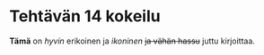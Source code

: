 # Tehtävän 14 kokeilu

**Tämä** on _hyvin_ erikoinen ja _ikoninen_ ~~ja vähän hassu~~ juttu kirjoittaa.

